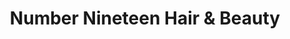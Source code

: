 ---
title: "Number Nineteen Hair & Beauty"
url: /aberdeen/number-nineteen-hair-und-beauty/
shop: Friseur
---